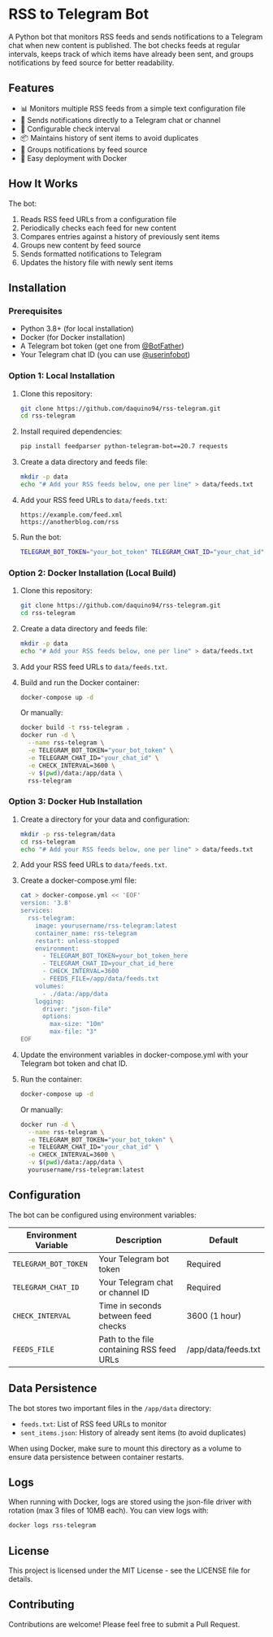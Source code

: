 # RSS to Telegram Bot

A Python bot that monitors RSS feeds and sends notifications to a Telegram chat when new content is published. The bot checks feeds at regular intervals, keeps track of which items have already been sent, and groups notifications by feed source for better readability.

## Features

- 📊 Monitors multiple RSS feeds from a simple text configuration file
- 📱 Sends notifications directly to a Telegram chat or channel
- 🔄 Configurable check interval
- 📦 Maintains history of sent items to avoid duplicates
- 📝 Groups notifications by feed source
- 🐳 Easy deployment with Docker

## How It Works

The bot:
1. Reads RSS feed URLs from a configuration file
2. Periodically checks each feed for new content
3. Compares entries against a history of previously sent items
4. Groups new content by feed source
5. Sends formatted notifications to Telegram
6. Updates the history file with newly sent items

## Installation

### Prerequisites

- Python 3.8+ (for local installation)
- Docker (for Docker installation)
- A Telegram bot token (get one from [@BotFather](https://t.me/BotFather))
- Your Telegram chat ID (you can use [@userinfobot](https://t.me/userinfobot))

### Option 1: Local Installation

1. Clone this repository:
   ```bash
   git clone https://github.com/daquino94/rss-telegram.git
   cd rss-telegram
   ```

2. Install required dependencies:
   ```bash
   pip install feedparser python-telegram-bot==20.7 requests
   ```

3. Create a data directory and feeds file:
   ```bash
   mkdir -p data
   echo "# Add your RSS feeds below, one per line" > data/feeds.txt
   ```

4. Add your RSS feed URLs to `data/feeds.txt`:
   ```
   https://example.com/feed.xml
   https://anotherblog.com/rss
   ```

5. Run the bot:
   ```bash
   TELEGRAM_BOT_TOKEN="your_bot_token" TELEGRAM_CHAT_ID="your_chat_id" python rss_telegram.py
   ```

### Option 2: Docker Installation (Local Build)

1. Clone this repository:
   ```bash
   git clone https://github.com/daquino94/rss-telegram.git
   cd rss-telegram
   ```

2. Create a data directory and feeds file:
   ```bash
   mkdir -p data
   echo "# Add your RSS feeds below, one per line" > data/feeds.txt
   ```

3. Add your RSS feed URLs to `data/feeds.txt`.

4. Build and run the Docker container:
   ```bash
   docker-compose up -d
   ```

   Or manually:
   ```bash
   docker build -t rss-telegram .
   docker run -d \
     --name rss-telegram \
     -e TELEGRAM_BOT_TOKEN="your_bot_token" \
     -e TELEGRAM_CHAT_ID="your_chat_id" \
     -e CHECK_INTERVAL=3600 \
     -v $(pwd)/data:/app/data \
     rss-telegram
   ```

### Option 3: Docker Hub Installation

1. Create a directory for your data and configuration:
   ```bash
   mkdir -p rss-telegram/data
   cd rss-telegram
   echo "# Add your RSS feeds below, one per line" > data/feeds.txt
   ```

2. Add your RSS feed URLs to `data/feeds.txt`.

3. Create a docker-compose.yml file:
   ```bash
   cat > docker-compose.yml << 'EOF'
   version: '3.8'
   services:
     rss-telegram:
       image: yourusername/rss-telegram:latest
       container_name: rss-telegram
       restart: unless-stopped
       environment:
         - TELEGRAM_BOT_TOKEN=your_bot_token_here
         - TELEGRAM_CHAT_ID=your_chat_id_here
         - CHECK_INTERVAL=3600
         - FEEDS_FILE=/app/data/feeds.txt
       volumes:
         - ./data:/app/data
       logging:
         driver: "json-file"
         options:
           max-size: "10m"
           max-file: "3"
   EOF
   ```

4. Update the environment variables in docker-compose.yml with your Telegram bot token and chat ID.

5. Run the container:
   ```bash
   docker-compose up -d
   ```

   Or manually:
   ```bash
   docker run -d \
     --name rss-telegram \
     -e TELEGRAM_BOT_TOKEN="your_bot_token" \
     -e TELEGRAM_CHAT_ID="your_chat_id" \
     -e CHECK_INTERVAL=3600 \
     -v $(pwd)/data:/app/data \
     yourusername/rss-telegram:latest
   ```

## Configuration

The bot can be configured using environment variables:

| Environment Variable | Description | Default |
|---------------------|-------------|---------|
| `TELEGRAM_BOT_TOKEN` | Your Telegram bot token | Required |
| `TELEGRAM_CHAT_ID` | Your Telegram chat or channel ID | Required |
| `CHECK_INTERVAL` | Time in seconds between feed checks | 3600 (1 hour) |
| `FEEDS_FILE` | Path to the file containing RSS feed URLs | /app/data/feeds.txt |

## Data Persistence

The bot stores two important files in the `/app/data` directory:

- `feeds.txt`: List of RSS feed URLs to monitor
- `sent_items.json`: History of already sent items (to avoid duplicates)

When using Docker, make sure to mount this directory as a volume to ensure data persistence between container restarts.

## Logs

When running with Docker, logs are stored using the json-file driver with rotation (max 3 files of 10MB each). You can view logs with:

```bash
docker logs rss-telegram
```

## License

This project is licensed under the MIT License - see the LICENSE file for details.

## Contributing

Contributions are welcome! Please feel free to submit a Pull Request.
